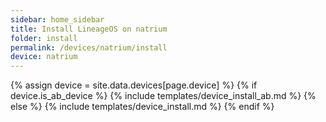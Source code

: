 ```yaml
---
sidebar: home_sidebar
title: Install LineageOS on natrium
folder: install
permalink: /devices/natrium/install
device: natrium
---
```

{% assign device = site.data.devices[page.device] %}
{% if device.is_ab_device %}
{% include templates/device_install_ab.md %}
{% else %}
{% include templates/device_install.md %}
{% endif %}
